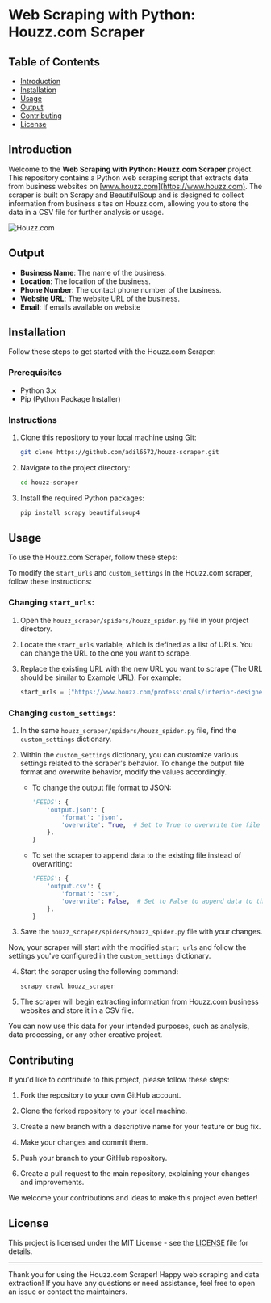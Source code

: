 # Web Scraping with Python: Houzz.com Scraper

## Table of Contents

- [Introduction](#introduction)
- [Installation](#installation)
- [Usage](#usage)
- [Output](#output)
- [Contributing](#contributing)
- [License](#license)

## Introduction

Welcome to the **Web Scraping with Python: Houzz.com Scraper** project. This repository contains a Python web scraping script that extracts data from business websites on [www.houzz.com](https://www.houzz.com). The scraper is built on Scrapy and BeautifulSoup and is designed to collect information from business sites on Houzz.com, allowing you to store the data in a CSV file for further analysis or usage.

![Houzz.com](https://yourimageurl.com/here)

## Output

- **Business Name**: The name of the business.
- **Location**: The location of the business.
- **Phone Number**: The contact phone number of the business.
- **Website URL**: The website URL of the business.
- **Email**: If emails available on website

## Installation

Follow these steps to get started with the Houzz.com Scraper:

### Prerequisites

- Python 3.x
- Pip (Python Package Installer)

### Instructions

1. Clone this repository to your local machine using Git:

   ```bash
   git clone https://github.com/adil6572/houzz-scraper.git
   ```

2. Navigate to the project directory:

   ```bash
   cd houzz-scraper
   ```

3. Install the required Python packages:
   ```bash
   pip install scrapy beautifulsoup4
   ```

## Usage

To use the Houzz.com Scraper, follow these steps:

To modify the `start_urls` and `custom_settings` in the Houzz.com scraper, follow these instructions:

### Changing `start_urls`:

1. Open the `houzz_scraper/spiders/houzz_spider.py` file in your project directory.

2. Locate the `start_urls` variable, which is defined as a list of URLs. You can change the URL to the one you want to scrape.

3. Replace the existing URL with the new URL you want to scrape (The URL should be similar to Example URL). For example:

   ```python
   start_urls = ["https://www.houzz.com/professionals/interior-designer/carter-lake-ia-us-probr0-bo~t_11785~r_4850531"]
   ```

### Changing `custom_settings`:

1. In the same `houzz_scraper/spiders/houzz_spider.py` file, find the `custom_settings` dictionary.

2. Within the `custom_settings` dictionary, you can customize various settings related to the scraper's behavior. To change the output file format and overwrite behavior, modify the values accordingly.

   - To change the output file format to JSON:

     ```python
     'FEEDS': {
         'output.json': {
             'format': 'json',
             'overwrite': True,  # Set to True to overwrite the file if it already exists
         },
     }
     ```

   - To set the scraper to append data to the existing file instead of overwriting:

     ```python
     'FEEDS': {
         'output.csv': {
             'format': 'csv',
             'overwrite': False,  # Set to False to append data to the existing file
         },
     }
     ```

3. Save the `houzz_scraper/spiders/houzz_spider.py` file with your changes.

Now, your scraper will start with the modified `start_urls` and follow the settings you've configured in the `custom_settings` dictionary.

4. Start the scraper using the following command:

   ```bash
   scrapy crawl houzz_scraper
   ```

5. The scraper will begin extracting information from Houzz.com business websites and store it in a CSV file.

You can now use this data for your intended purposes, such as analysis, data processing, or any other creative project.

## Contributing

If you'd like to contribute to this project, please follow these steps:

1. Fork the repository to your own GitHub account.

2. Clone the forked repository to your local machine.

3. Create a new branch with a descriptive name for your feature or bug fix.

4. Make your changes and commit them.

5. Push your branch to your GitHub repository.

6. Create a pull request to the main repository, explaining your changes and improvements.

We welcome your contributions and ideas to make this project even better!

## License

This project is licensed under the MIT License - see the [LICENSE](LICENSE) file for details.

---

Thank you for using the Houzz.com Scraper! Happy web scraping and data extraction! If you have any questions or need assistance, feel free to open an issue or contact the maintainers.
